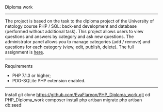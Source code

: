 Diploma work
***
The project is based on the task to the diploma project of the University of netology course PHP / SQL: back-end development and database (performed without additional task). This project allows users to view questions and answers by category and ask new questions. The administrator panel allows you to manage categories (add / remove) and questions for each category (view, edit, publish, delete). The full assignment is [here](https://netology-university.bitbucket.io/php/graduate-work/faq/index.html).
***
Requirements
* PHP 7.1.3 or higher;
* PDO-SQLite PHP extension enabled.
***
Install
    git clone https://github.com/EvaFlareon/PHP_Diploma_work.git
    cd PHP_Diploma_work
    composer install
    php artisan migrate
    php artisan db:seed
